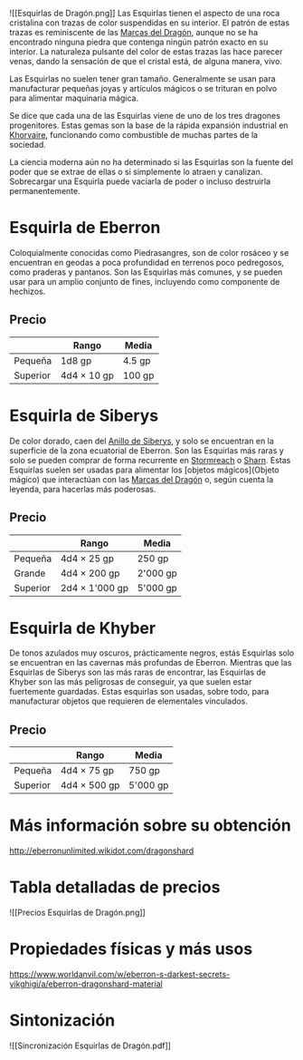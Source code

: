 ![[Esquirlas de Dragón.png]]
Las Esquirlas tienen el aspecto de una roca cristalina con trazas de color suspendidas en su interior. El patrón de estas trazas es reminiscente de las [Marcas del Dragón](Marca_del_Dragón), aunque no se ha encontrado ninguna piedra que contenga ningún patrón exacto en su interior. La naturaleza pulsante del color de estas trazas las hace parecer venas, dando la sensación de que el cristal está, de alguna manera, vivo. 

Las Esquirlas no suelen tener gran tamaño. Generalmente se usan para manufacturar pequeñas joyas y artículos mágicos o se trituran en polvo para alimentar maquinaria mágica.

Se dice que cada una de las Esquirlas viene de uno de los tres dragones progenitores. Estas gemas son la base de la rápida expansión industrial en [Khorvaire](Khorvaire), funcionando como combustible de muchas partes de la sociedad.

La ciencia moderna aún no ha determinado si las Esquirlas son la fuente del poder que se extrae de ellas o si simplemente lo atraen y canalizan. Sobrecargar una Esquirla puede vaciarla de poder o incluso destruirla permanentemente.
# Esquirla de Eberron
Coloquialmente conocidas como Piedrasangres, son de color rosáceo y se encuentran en geodas a poca profundidad en terrenos poco pedregosos, como praderas y pantanos. Son las Esquirlas más comunes, y se pueden usar para un amplio conjunto de fines, incluyendo como componente de hechizos.
## Precio

|  | Rango | Media |
|---|---|---|
|Pequeña|1d8 gp|4.5 gp|
|Superior|4d4 × 10 gp|100 gp|

# Esquirla de Siberys
De color dorado, caen del [Anillo de Siberys](Anillo_de_Siberys), y solo se encuentran en la superficie de la zona ecuatorial de Eberron. Son las Esquirlas más raras y solo se pueden comprar de forma recurrente en [Stormreach](Stormreach) o [Sharn](Sharn). Estas Esquirlas suelen ser usadas para alimentar los [objetos mágicos](Objeto mágico) que interactúan con las [Marcas del Dragón](Marca_del_Dragón) o, según cuenta la leyenda, para hacerlas más poderosas.
## Precio

| |Rango|Media|
|---|---|---|
|Pequeña|4d4 × 25 gp|250 gp|
|Grande|4d4 × 200 gp|2'000 gp|
|Superior|2d4 × 1'000 gp|5'000 gp|

# Esquirla de Khyber
De tonos azulados muy oscuros, prácticamente negros,  estás Esquirlas solo se encuentran en las cavernas más profundas de Eberron. Mientras que las Esquirlas de Siberys son las más raras de encontrar, las Esquirlas de Khyber son las más peligrosas de conseguir, ya que suelen estar fuertemente guardadas. Estas esquirlas son usadas, sobre todo, para manufacturar objetos que requieren de elementales vinculados. 

## Precio

| |Rango|Media|
|---|---|---|
|Pequeña|4d4 × 75 gp|750 gp|
|Superior|4d4 × 500 gp|5'000 gp|

# Más información sobre su obtención
<http://eberronunlimited.wikidot.com/dragonshard>

# Tabla detalladas de precios
![[Precios Esquirlas de Dragón.png]]

# Propiedades físicas y más usos
<https://www.worldanvil.com/w/eberron-s-darkest-secrets-yikghigi/a/eberron-dragonshard-material>

# Sintonización
![[Sincronización Esquirlas de Dragón.pdf]]

[1]: <https://eberron.fandom.com/wiki/Dragonshard>
[2]: <http://klubbsaga2015.wikidot.com/dragonshard>
[3]: <http://eberronunlimited.wikidot.com/dragonshard>
[4]: <https://www.reddit.com/r/Eberron/comments/moap1j/are_dragonshards_a_finite_or_infinite_source_of/>
[5]: <https://www.worldanvil.com/w/eberron-s-darkest-secrets-yikghigi/a/eberron-dragonshard-material>